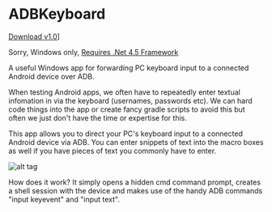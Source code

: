 ADBKeyboard
===========

[Download v1.0](https://github.com/deano2390/ADBKeyboard/releases/download/v1.0/AdbKeyboard.exe)]

Sorry, Windows only, [Requires .Net 4.5 Framework](http://www.microsoft.com/en-GB/download/details.aspx?id=30653) 

A useful Windows app for forwarding PC keyboard input to a connected Android device over ADB.

When testing Android apps, we often have to repeatedly enter textual infomation in via the keyboard (usernames, passwords etc). We can hard code things into the app or create fancy gradle scripts to avoid this but often we just don't have the time or expertise for this. 

This app allows you to direct your PC's keyboard input to a connected Android device via ADB. You can enter snippets of text into the macro boxes as well if you have pieces of text you commonly have to enter.

![alt tag](http://i.imgur.com/gLhoSd5.png)


How does it work? It simply opens a hidden cmd command prompt, creates a shell session with the device and makes use of the handy ADB commands "input keyevent" and "input text".
